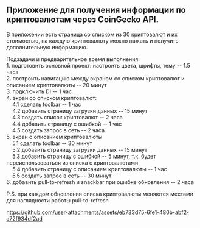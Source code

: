 <h2>Приложение для получения информации по криптовалютам через CoinGecko API.</h2>
<p>В приложении есть страница со списком из 30 криптовалют и их стоимостью, на каждую криптовалюту можно нажать и получить дополнительную информацию.</p>

<p>Подзадачи и предварительное время выполнения:<br>
1. подготовить основной проект: настроить цвета, шрифты, тему -- 1.5 часа<br>
2. построить навигацию между экраном со списком криптовалют и описанием криптовалюты -- 20 минут<br>
3. подключить DI -- 1 час<br>
4. экран со списком криптовалют:<br>
&nbsp&nbsp&nbsp&nbsp4.1 сделать toolbar -- 1 час<br>
&nbsp&nbsp&nbsp&nbsp4.2 добавить страницу загрузки данных -- 15 минут<br>
&nbsp&nbsp&nbsp&nbsp4.3 создать список криптовалют -- 2 часа<br>
&nbsp&nbsp&nbsp&nbsp4.4 добавить страницу с ошибкой -- 1 час<br>
&nbsp&nbsp&nbsp&nbsp4.5 создать запрос в сеть -- 2 часа<br>
5. экран с описанием криптовалюты<br>
&nbsp&nbsp&nbsp&nbsp5.1 сделать toolbar -- 30 минут<br>
&nbsp&nbsp&nbsp&nbsp5.2 добавить страницу загрузки данных -- 15 минут<br>
&nbsp&nbsp&nbsp&nbsp5.3 добавить страницу с ошибкой -- 5 минут, т.к. будет переиспользоваться из списка с криптовалютами<br>
&nbsp&nbsp&nbsp&nbsp5.4 добавить страницу с описанием криптовалюты -- 1 час<br>
&nbsp&nbsp&nbsp&nbsp5.5 создать запрос в сеть -- 30 минут<br>
6. добавить pull-to-refresh и snackbar при ошибке обновления -- 2 часа</p>

<p>P.S. при каждом обновлении списка криптовалюты меняются местами для наглядности работы  pull-to-refresh</p>

https://github.com/user-attachments/assets/eb733d75-6fe1-480b-abf2-a72f934df2ad


